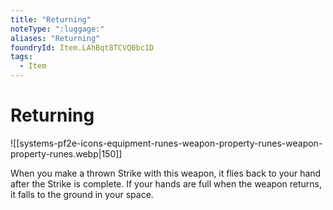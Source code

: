 ```yaml
---
title: "Returning"
noteType: ":luggage:"
aliases: "Returning"
foundryId: Item.LAhBqt8TCVQ0bc1D
tags:
  - Item
---
```


# Returning
![[systems-pf2e-icons-equipment-runes-weapon-property-runes-weapon-property-runes.webp|150]]

When you make a thrown Strike with this weapon, it flies back to your hand after the Strike is complete. If your hands are full when the weapon returns, it falls to the ground in your space.
